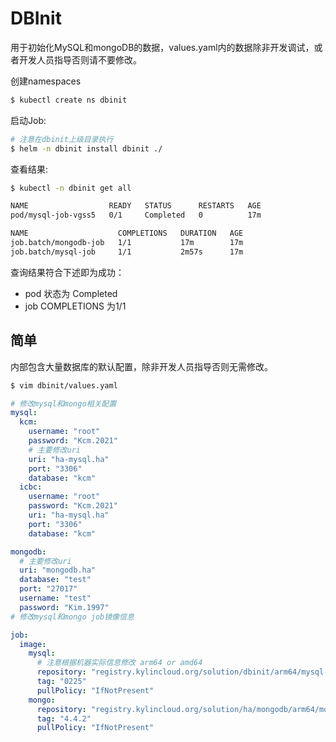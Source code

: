 # DBInit
用于初始化MySQL和mongoDB的数据，values.yaml内的数据除非开发调试，或者开发人员指导否则请不要修改。

创建namespaces
```bash
$ kubectl create ns dbinit
```

启动Job:
```bash
# 注意在dbinit上级目录执行
$ helm -n dbinit install dbinit ./
```

查看结果:
```bash
$ kubectl -n dbinit get all

NAME                  READY   STATUS      RESTARTS   AGE
pod/mysql-job-vgss5   0/1     Completed   0          17m

NAME                    COMPLETIONS   DURATION   AGE
job.batch/mongodb-job   1/1           17m        17m
job.batch/mysql-job     1/1           2m57s      17m
```
查询结果符合下述即为成功：
* pod 状态为 Completed
* job COMPLETIONS 为1/1


## 简单
内部包含大量数据库的默认配置，除非开发人员指导否则无需修改。

```bash
$ vim dbinit/values.yaml
```
```yaml
# 修改mysql和mongo相关配置
mysql:
  kcm:
    username: "root"
    password: "Kcm.2021"
    # 主要修改uri
    uri: "ha-mysql.ha"
    port: "3306"
    database: "kcm"
  icbc:
    username: "root"
    password: "Kcm.2021"
    uri: "ha-mysql.ha"
    port: "3306"
    database: "kcm"

mongodb:
  # 主要修改uri
  uri: "mongodb.ha"
  database: "test"
  port: "27017"
  username: "test"
  password: "Kim.1997"
# 修改mysql和mongo job镜像信息

job:
  image:
    mysql:
      # 注意根据机器实际信息修改 arm64 or amd64
      repository: "registry.kylincloud.org/solution/dbinit/arm64/mysql-job"
      tag: "0225"
      pullPolicy: "IfNotPresent"
    mongo:
      repository: "registry.kylincloud.org/solution/ha/mongodb/arm64/mongo"
      tag: "4.4.2"
      pullPolicy: "IfNotPresent"
```

